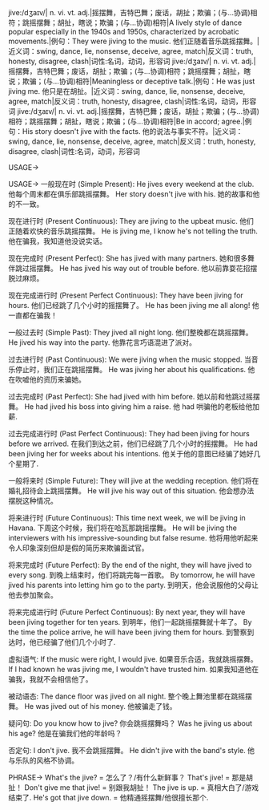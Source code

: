 jive:/dʒaɪv/| n. vi. vt. adj.|摇摆舞，吉特巴舞；废话，胡扯；欺骗；(与…协调)相符；跳摇摆舞；胡扯，瞎说；欺骗；(与…协调)相符|A lively style of dance popular especially in the 1940s and 1950s, characterized by acrobatic movements.|例句：They were jiving to the music. 他们正随着音乐跳摇摆舞。|近义词：swing, dance, lie, nonsense, deceive, agree, match|反义词：truth, honesty, disagree, clash|词性:名词，动词，形容词
jive:/dʒaɪv/| n. vi. vt. adj.|摇摆舞，吉特巴舞；废话，胡扯；欺骗；(与…协调)相符；跳摇摆舞；胡扯，瞎说；欺骗；(与…协调)相符|Meaningless or deceptive talk.|例句：He was just jiving me. 他只是在胡扯。|近义词：swing, dance, lie, nonsense, deceive, agree, match|反义词：truth, honesty, disagree, clash|词性:名词，动词，形容词
jive:/dʒaɪv/| n. vi. vt. adj.|摇摆舞，吉特巴舞；废话，胡扯；欺骗；(与…协调)相符；跳摇摆舞；胡扯，瞎说；欺骗；(与…协调)相符|Be in accord; agree.|例句：His story doesn't jive with the facts. 他的说法与事实不符。|近义词：swing, dance, lie, nonsense, deceive, agree, match|反义词：truth, honesty, disagree, clash|词性:名词，动词，形容词


USAGE->

USAGE->
一般现在时 (Simple Present):
He jives every weekend at the club.  他每个周末都在俱乐部跳摇摆舞。
Her story doesn't jive with his. 她的故事和他的不一致。

现在进行时 (Present Continuous):
They are jiving to the upbeat music. 他们正随着欢快的音乐跳摇摆舞。
He is jiving me, I know he's not telling the truth. 他在骗我，我知道他没说实话。

现在完成时 (Present Perfect):
She has jived with many partners. 她和很多舞伴跳过摇摆舞。
He has jived his way out of trouble before. 他以前靠耍花招摆脱过麻烦。

现在完成进行时 (Present Perfect Continuous):
They have been jiving for hours. 他们已经跳了几个小时的摇摆舞了。
He has been jiving me all along! 他一直都在骗我！

一般过去时 (Simple Past):
They jived all night long. 他们整晚都在跳摇摆舞。
He jived his way into the party. 他靠花言巧语混进了派对。

过去进行时 (Past Continuous):
We were jiving when the music stopped.  当音乐停止时，我们正在跳摇摆舞。
He was jiving her about his qualifications. 他在吹嘘他的资历来骗她。

过去完成时 (Past Perfect):
She had jived with him before. 她以前和他跳过摇摆舞。
He had jived his boss into giving him a raise. 他 had 哄骗他的老板给他加薪.


过去完成进行时 (Past Perfect Continuous):
They had been jiving for hours before we arrived. 在我们到达之前，他们已经跳了几个小时的摇摆舞。
He had been jiving her for weeks about his intentions. 他关于他的意图已经骗了她好几个星期了.


一般将来时 (Simple Future):
They will jive at the wedding reception. 他们将在婚礼招待会上跳摇摆舞。
He will jive his way out of this situation. 他会想办法摆脱这种情况。

将来进行时 (Future Continuous):
This time next week, we will be jiving in Havana. 下周这个时候，我们将在哈瓦那跳摇摆舞。
He will be jiving the interviewers with his impressive-sounding but false resume. 他将用他听起来令人印象深刻但却是假的简历来欺骗面试官。


将来完成时 (Future Perfect):
By the end of the night, they will have jived to every song. 到晚上结束时，他们将跳完每一首歌。
By tomorrow, he will have jived his parents into letting him go to the party. 到明天，他会说服他的父母让他去参加聚会。


将来完成进行时 (Future Perfect Continuous):
By next year, they will have been jiving together for ten years. 到明年，他们一起跳摇摆舞就十年了。
By the time the police arrive, he will have been jiving them for hours. 到警察到达时，他已经骗了他们几个小时了.

虚拟语气:
If the music were right, I would jive. 如果音乐合适，我就跳摇摆舞。
If I had known he was jiving me, I wouldn't have trusted him. 如果我知道他在骗我，我就不会相信他了。

被动语态:
The dance floor was jived on all night.  整个晚上舞池里都在跳摇摆舞。
He was jived out of his money. 他被骗走了钱。

疑问句:
Do you know how to jive? 你会跳摇摆舞吗？
Was he jiving us about his age? 他是在骗我们他的年龄吗？

否定句:
I don't jive. 我不会跳摇摆舞。
He didn't jive with the band's style. 他与乐队的风格不协调。


PHRASE->
What's the jive? =  怎么了？/有什么新鲜事？
That's jive! = 那是胡扯！
Don't give me that jive! = 别跟我胡扯！
The jive is up. =  真相大白了/游戏结束了.
He's got that jive down. = 他精通摇摆舞/他很擅长那个.
